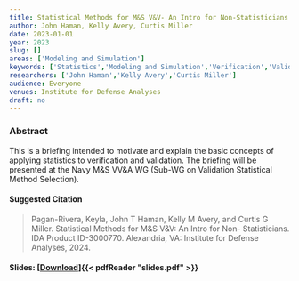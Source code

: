 ```yaml
---
title: Statistical Methods for M&S V&V- An Intro for Non-Statisticians
author: John Haman, Kelly Avery, Curtis Miller
date: 2023-01-01
year: 2023
slug: []
areas: ['Modeling and Simulation']
keywords: ['Statistics','Modeling and Simulation','Verification','Validation','and Accreditation']
researchers: ['John Haman','Kelly Avery','Curtis Miller']
audience: Everyone
venues: Institute for Defense Analyses
draft: no
---
```




### Abstract
This is a briefing intended to motivate and explain the basic concepts of applying statistics to verification and validation. The briefing will be presented at the Navy M&S VV&A WG (Sub-WG on Validation Statistical Method Selection).

#### Suggested Citation
> Pagan-Rivera, Keyla, John T Haman, Kelly M Avery, and Curtis G Miller. Statistical Methods for M&S V&V: An Intro for Non- Statisticians. IDA Product ID-3000770. Alexandria, VA: Institute for Defense Analyses, 2024.

#### Slides: [[Download](slides.pdf)]{{< pdfReader "slides.pdf" >}}




